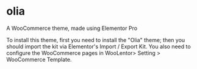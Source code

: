 # olia
A WooCommerce theme, made using Elementor Pro

To install this theme, first you need to install the "Olia" theme; then you should import the kit via Elementor's Import / Export Kit. You also need to configure the WooCommerce pages in WooLentor> Setting > WooCommerce Template.
